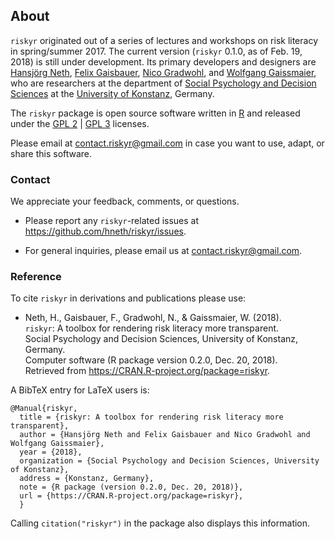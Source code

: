 
## About

<!-- uni.kn logo and link to SPDS: -->  
<!-- ![](./inst/pix/uniKn_logo.png) --> 

<!-- <a href="https://www.spds.uni-konstanz.de/">
<img src = "./www/uniKn_logo_s.png" alt = "spds.uni.kn" align = "right" width = "200" style = "width: 200px; float: right; border:20;"/>
--> 
<!-- <img src = "./www/uniKn_logo_s.png" alt = "spds.uni.kn" style = "float: right; border:20;"/> --> 
<!-- </a> --> 

`riskyr` originated out of a series of lectures and workshops on risk literacy in spring/summer 2017. 
The current version (`riskyr` 0.1.0, as of Feb. 19, 2018) is still under development. 
Its primary developers and designers are 
[Hansjörg Neth](https://www.spds.uni-konstanz.de/hans-neth), 
[Felix Gaisbauer](https://www.spds.uni-konstanz.de/felix-gaisbauer), 
[Nico Gradwohl](https://www.spds.uni-konstanz.de/nico-gradwohl), and 
[Wolfgang Gaissmaier](https://www.spds.uni-konstanz.de/prof-dr-wolfgang-gaissmaier), 
who are researchers at the department of 
[Social Psychology and Decision Sciences](https://www.spds.uni-konstanz.de) at the 
[University of Konstanz](https://www.uni-konstanz.de/en/), Germany. 

The `riskyr` package is open source software written in [R](https://www.r-project.org/) and released under the 
[GPL 2](https://tldrlegal.com/license/gnu-general-public-license-v2) | 
[GPL 3](https://tldrlegal.com/license/gnu-general-public-license-v3-(gpl-3)) licenses. 

Please email at <contact.riskyr@gmail.com>  in case you want to use, adapt, or share this software.

### Contact

We appreciate your feedback, comments, or questions. 

- Please report any `riskyr`-related issues at <https://github.com/hneth/riskyr/issues>.

- For general inquiries, please email us at <contact.riskyr@gmail.com>. 

### Reference

<!-- riskyr logo: 
<a href = "https://github.com/hneth/riskyr">
<img alt = "riskyr logo" title = "riskyr" src = "./www/riskyr_cube_s.png" width = "180px" align = "right" style = "float:right; border:20; width:180px;"/>
-->  
</a> 
<!-- <img src = "./inst/pix/riskyr_cube_s.png" alt = "riskyr" align = "right" style = "float: right; border:20;"/> -->
<!-- ![riskyr](./inst/pix/riskyr_cube_s.png) --> 
<!-- knitr::include_graphics("./inst/pix/riskyr_cube_s.png") -->

To cite `riskyr` in derivations and publications please use:

- Neth, H., Gaisbauer, F., Gradwohl, N., & Gaissmaier, W. (2018).  
  `riskyr`: A toolbox for rendering risk literacy more transparent.  
  Social Psychology and Decision Sciences, University of Konstanz, Germany.  
  Computer software (R package version 0.2.0, Dec. 20, 2018).  
  Retrieved from <https://CRAN.R-project.org/package=riskyr>.  

A BibTeX entry for LaTeX users is: 

    @Manual{riskyr,
      title = {riskyr: A toolbox for rendering risk literacy more transparent},
      author = {Hansjörg Neth and Felix Gaisbauer and Nico Gradwohl and Wolfgang Gaissmaier},
      year = {2018},
      organization = {Social Psychology and Decision Sciences, University of Konstanz},
      address = {Konstanz, Germany},
      note = {R package (version 0.2.0, Dec. 20, 2018)},
      url = {https://CRAN.R-project.org/package=riskyr},
      }    
    
Calling `citation("riskyr")` in the package also displays this information.
